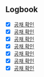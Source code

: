 

## Logbook
- [x] [공채 확인](things:///show?id=G8JSuGktDn8RX3aVHTwPqr)
- [x] [공채 확인](things:///show?id=V3WHmg31fmX75ncNQS8Dfb)
- [x] [공채 확인](things:///show?id=R7gWpC9DGiCqqQ1avhL9Ph)
- [x] [공채 확인](things:///show?id=M3D9hbtZYXjVtKMUCUt6d3)
- [x] [공채 확인](things:///show?id=XKesUmgbtbsU4pWjWXxmLa)
- [x] [공채 확인](things:///show?id=JpZcE9ijLyZC7upunFTQWS)
- [x] [공채 확인](things:///show?id=V2jwQUU3trdeL8azxijp8q)
